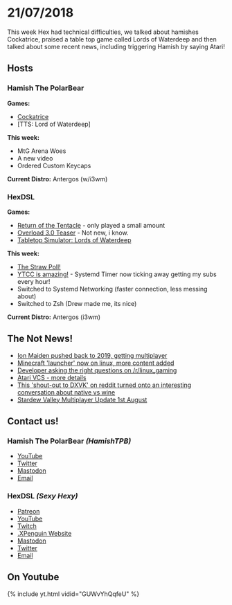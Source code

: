 # 21/07/2018

This week Hex had technical difficulties, we talked about hamishes Cockatrice, praised a table top game called Lords of Waterdeep and then talked about some recent news, including triggering Hamish by saying Atari! 
<!--more--> 

## Hosts

### Hamish The PolarBear

**Games:**
* [Cockatrice](https://cockatrice.github.io/)
* [TTS: Lord of Waterdeep]

**This week:**
 * MtG Arena Woes
 * A new video
 * Ordered Custom Keycaps
 
**Current Distro:** Antergos (w/i3wm)

### HexDSL 

**Games:** 

* [Return of the Tentacle](https://catmic.itch.io/return-of-the-tentacle?released) - only played a small amount
* [Overload 3.0 Teaser](https://store.steampowered.com/app/450220/Overload_Playable_Teaser_30/) - Not new, i know.
* [Tabletop Simulator: Lords of Waterdeep](https://duckduckgo.com/?q=lords+of+waterdeep&iax=images&ia=images&iai=https%3A%2F%2Fi.ytimg.com%2Fvi%2FRoBGo_zekL4%2Fmaxresdefault.jpg)

**This week:** 

* [The Straw Poll!](https://www.strawpoll.me/16074825/r)
* [YTCC is amazing!](https://github.com/woefe/ytcc) - Systemd Timer now ticking away getting my subs every hour! 
* Switched to Systemd Networking (faster connection, less messing about)
* Switched to Zsh (Drew made me, its nice)

**Current Distro:** Antergos (i3wm)

## The Not News! 

* [Ion Maiden pushed back to 2019, getting multiplayer](https://www.rockpapershotgun.com/2018/07/18/ion-maiden-delayed-2019-multiplayer/)
* [Minecraft 'launcher' now on linux, more content added](https://www.gamingonlinux.com/articles/minecraft-update-aquatic-is-a-huge-update-which-brings-the-new-launcher-officially-to-linux.12171)
* [Developer asking the right questions on /r/linux_gaming](https://www.reddit.com/r/linux_gaming/comments/8zlvso/looking_for_advice_on_how_best_to_support_linux/)
* [Atari VCS - more details](https://www.omgubuntu.co.uk/2018/07/atari-vcs-ram-linux-distro-support)
* [This 'shout-out to DXVK' on reddit turned onto an interesting conversation about native vs wine](https://www.reddit.com/r/linux_gaming/comments/8ywkma/i_just_want_to_shout_out_dxvk/)
* [Stardew Valley Multiplayer Update 1st August](https://www.gamingonlinux.com/articles/stardew-valleys-multiplayer-update-will-be-out-with-full-linux-support-on-august-1st.12189)

## Contact us!

### Hamish The PolarBear *(HamishTPB)*

* [YouTube](https://www.youtube.com/channel/UCp1mWfjYbMcmNowBmvTUCag)
* [Twitter](https://twitter.com/HamishTPB)
* [Mastodon](https://linuxrocks.online/@hamishtpb)
* [Email](mailto:hamish@thepolarbear.co.uk)

### HexDSL *(Sexy Hexy)*

* [Patreon](https://www.patreon.com/hexdsl)
* [YouTube](http://youtube.com/user/hexdsl)
* [Twitch](http://twitch.tv/hexdsl)
* [.XPenguin Website](http://xpenguin.club)
* [Mastodon](https://mastodon.rocks/@HexDSL)
* [Twitter](https://twitter.com/HexDSL)
* [Email](mailto:hexdsl@protonmail.com)

## On Youtube
{% include yt.html vidid="GUWvYhQqfeU" %}
